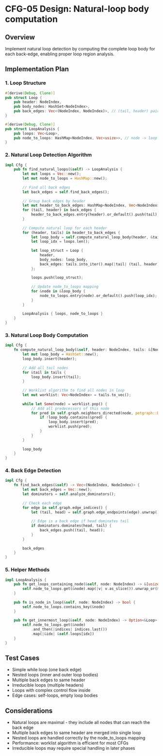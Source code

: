 # CFG-05 Design: Natural-loop body computation

## Overview
Implement natural loop detection by computing the complete loop body for each back-edge, enabling proper loop region analysis.

## Implementation Plan

### 1. Loop Structure
```rust
#[derive(Debug, Clone)]
pub struct Loop {
    pub header: NodeIndex,
    pub body_nodes: HashSet<NodeIndex>,
    pub back_edges: Vec<(NodeIndex, NodeIndex)>, // (tail, header) pairs
}

#[derive(Debug, Clone)]
pub struct LoopAnalysis {
    pub loops: Vec<Loop>,
    pub node_to_loops: HashMap<NodeIndex, Vec<usize>>, // node -> loop indices
}
```

### 2. Natural Loop Detection Algorithm
```rust
impl Cfg {
    pub fn find_natural_loops(&self) -> LoopAnalysis {
        let mut loops = Vec::new();
        let mut node_to_loops = HashMap::new();
        
        // Find all back edges
        let back_edges = self.find_back_edges();
        
        // Group back edges by header
        let mut header_to_back_edges: HashMap<NodeIndex, Vec<NodeIndex>> = HashMap::new();
        for (tail, header) in back_edges {
            header_to_back_edges.entry(header).or_default().push(tail);
        }
        
        // Compute natural loop for each header
        for (header, tails) in header_to_back_edges {
            let loop_body = self.compute_natural_loop_body(header, &tails);
            let loop_idx = loops.len();
            
            let loop_struct = Loop {
                header,
                body_nodes: loop_body,
                back_edges: tails.into_iter().map(|tail| (tail, header)).collect(),
            };
            
            loops.push(loop_struct);
            
            // Update node_to_loops mapping
            for &node in &loop_body {
                node_to_loops.entry(node).or_default().push(loop_idx);
            }
        }
        
        LoopAnalysis { loops, node_to_loops }
    }
}
```

### 3. Natural Loop Body Computation
```rust
impl Cfg {
    fn compute_natural_loop_body(&self, header: NodeIndex, tails: &[NodeIndex]) -> HashSet<NodeIndex> {
        let mut loop_body = HashSet::new();
        loop_body.insert(header);
        
        // Add all tail nodes
        for &tail in tails {
            loop_body.insert(tail);
        }
        
        // Worklist algorithm to find all nodes in loop
        let mut worklist: Vec<NodeIndex> = tails.to_vec();
        
        while let Some(node) = worklist.pop() {
            // Add all predecessors of this node
            for pred in self.graph.neighbors_directed(node, petgraph::Direction::Incoming) {
                if !loop_body.contains(&pred) {
                    loop_body.insert(pred);
                    worklist.push(pred);
                }
            }
        }
        
        loop_body
    }
}
```

### 4. Back Edge Detection
```rust
impl Cfg {
    fn find_back_edges(&self) -> Vec<(NodeIndex, NodeIndex)> {
        let mut back_edges = Vec::new();
        let dominators = self.analyze_dominators();
        
        // Check each edge
        for edge in self.graph.edge_indices() {
            let (tail, head) = self.graph.edge_endpoints(edge).unwrap();
            
            // Edge is a back edge if head dominates tail
            if dominators.dominates(head, tail) {
                back_edges.push((tail, head));
            }
        }
        
        back_edges
    }
}
```

### 5. Helper Methods
```rust
impl LoopAnalysis {
    pub fn get_loops_containing_node(&self, node: NodeIndex) -> &[usize] {
        self.node_to_loops.get(&node).map(|v| v.as_slice()).unwrap_or(&[])
    }
    
    pub fn is_node_in_loop(&self, node: NodeIndex) -> bool {
        self.node_to_loops.contains_key(&node)
    }
    
    pub fn get_innermost_loop(&self, node: NodeIndex) -> Option<&Loop> {
        self.node_to_loops.get(&node)
            .and_then(|indices| indices.last())
            .map(|&idx| &self.loops[idx])
    }
}
```

## Test Cases
- Simple while loop (one back edge)
- Nested loops (inner and outer loop bodies)
- Multiple back edges to same header
- Irreducible loops (multiple headers)
- Loops with complex control flow inside
- Edge cases: self-loops, empty loop bodies

## Considerations
- Natural loops are maximal - they include all nodes that can reach the back edge
- Multiple back edges to same header are merged into single loop
- Nested loops are handled correctly by the node_to_loops mapping
- Performance: worklist algorithm is efficient for most CFGs
- Irreducible loops may require special handling in later phases 